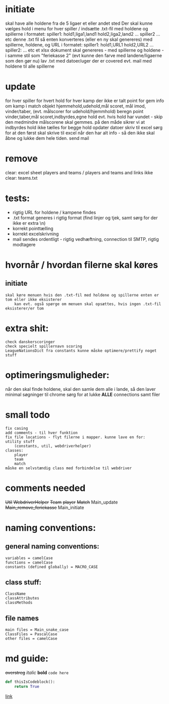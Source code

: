 # initiate
skal have alle holdene fra de 5 ligaer et eller andet sted
Der skal kunne vælges hold i menu for hver spiller / indsætte .txt-fil med holdene og spillerne i formatet:
    spiller1:
    hold1,liga1,land1
    hold2,liga2,land2
    ...
    spiller2
    ... etc
denne .txt fil så enten konverteres (eller en ny skal genereres) med spillerne, holdene, og URL i formatet:
    spiller1:
    hold1,URL1
    hold2,URL2
    ...
    spiller2:
    ... etc
et xlsx dokument skal genereres - med spillerne og holdene - i samme stil som "feriekasse 2" (evt kunne den farve med landene/ligaerne som den gør nu)
lav .txt med datoer/uger der er covered
evt. mail med holdene til alle spillerne
# update
for hver spiller
    for hvert hold
        for hver kamp der ikke er talt point for
            gem info om kamp i match objekt
                hjemmehold,udehold,mål scoret, mål imod, vinder/taber, (evt. målscorer for udehold/hjemmhold)
            beregn point
                vinder,taber,mål scoret,indbyrdes,egne hold
                evt. hvis hold har vundet - skip den
                    medmindre målscorene skal gemmes.
                    på den måde sikrer vi at indbyrdes hold ikke tælles for begge hold
    opdater datoer
    skriv til excel
        sørg for at den først skal skrive til excel når den har alt info - så den ikke skal åbne og lukke dem hele tiden.
    send mail
# remove
clear:
    excel sheet
    players and teams / players and teams and links
ikke clear:
    teams.txt

# tests:
- rigtig URL for holdene / kampene findes
- .txt format generes i rigtig format (find linjer og tjek, samt sørg for der ikke er extra \n)
- korrekt pointtælling
- korrekt excelskrivning
- mail sendes ordentligt - rigtig vedhæftning, connection til SMTP, rigtig modtagere


# hvornår / hvordan filerne skal køres
## initiate
    skal køre menuen hvis den .txt-fil med holdene og spillerne enten er tom eller ikke eksisterer 
        kan evt. også spørge om menuen skal opsættes, hvis ingen .txt-fil eksisterer/er tom
# extra shit:
    check danskerscoringer
    check specielt spillernavn scoring
    LeagueNationsDict fra constants kunne måske optimere/prettify noget stuff

# optimeringsmuligheder:
når den skal finde holdene, skal den samle dem alle i lande, så den laver minimal søgninger til chrome
sørg for at lukke **ALLE** connections samt filer

# small todo
    fix casing
    add comments - til hver funktion
    fix file locations - flyt filerne i mapper. kunne lave en for: 
    utility stuff 
        (constants, util, webdriverhelper)
    classes:
        player
        team
        match
    måske en selvstændig class med forbindelse til webdriver

# comments needed
~~Util~~
~~WebdriverHelper~~ 
~~Team~~
~~player~~
~~Match~~
Main_update
~~Main_remove_feriekasse~~
Main_initiate
    


# naming conventions:
## general naming conventions:
    variables = camelCase
    functions = camelCase
    constants (defined globally) = MACRO_CASE
## class stuff:
    ClassName
    classAttributes
    classMethods

## file names
    main files = Main_snake_case
    ClassFiles = PascalCase
    other files = camelCase











# md guide:
~~overstreg~~
*italic*
**bold**
`code here`
```python
def thisIsCodeblock():
    return True
```
[link](www.thisisalink.com)

